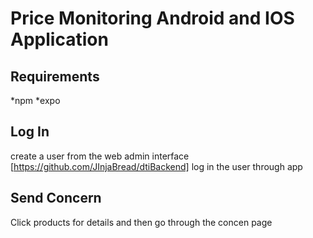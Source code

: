 # Price Monitoring Android and IOS Application

## Requirements
*npm
*expo

## Log In
create a user from the web admin interface [https://github.com/JInjaBread/dtiBackend]
log in the user through app

## Send Concern
Click products for details and then go through the concen page
